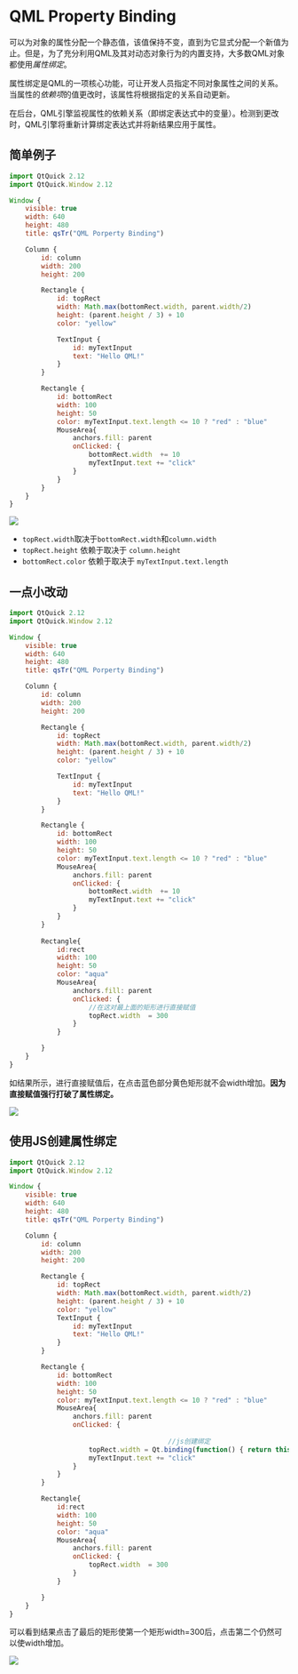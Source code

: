 # QML Property Binding

可以为对象的属性分配一个静态值，该值保持不变，直到为它显式分配一个新值为止。但是，为了充分利用QML及其对动态对象行为的内置支持，大多数QML对象都使用*属性绑定*。

属性绑定是QML的一项核心功能，可让开发人员指定不同对象属性之间的关系。当属性的*依赖项*的值更改时，该属性将根据指定的关系自动更新。

在后台，QML引擎监视属性的依赖关系（即绑定表达式中的变量）。检测到更改时，QML引擎将重新计算绑定表达式并将新结果应用于属性。

## 简单例子

``` js
import QtQuick 2.12
import QtQuick.Window 2.12

Window {
    visible: true
    width: 640
    height: 480
    title: qsTr("QML Porperty Binding")

    Column {
        id: column
        width: 200
        height: 200

        Rectangle {
            id: topRect
            width: Math.max(bottomRect.width, parent.width/2)
            height: (parent.height / 3) + 10
            color: "yellow"

            TextInput {
                id: myTextInput
                text: "Hello QML!"
            }
        }

        Rectangle {
            id: bottomRect
            width: 100
            height: 50
            color: myTextInput.text.length <= 10 ? "red" : "blue"
            MouseArea{
                anchors.fill: parent
                onClicked: {
                    bottomRect.width  += 10
                    myTextInput.text += "click"
                }
            }
        }
    }
}

```

![](/Users/fc/Documents/QMLProertyBinding.gif)

- `topRect.width`取决于`bottomRect.width`和`column.width`
- `topRect.height` 依赖于取决于 `column.height`
- `bottomRect.color` 依赖于取决于 `myTextInput.text.length`

## 一点小改动

``` js
import QtQuick 2.12
import QtQuick.Window 2.12

Window {
    visible: true
    width: 640
    height: 480
    title: qsTr("QML Porperty Binding")

    Column {
        id: column
        width: 200
        height: 200

        Rectangle {
            id: topRect
            width: Math.max(bottomRect.width, parent.width/2)
            height: (parent.height / 3) + 10
            color: "yellow"

            TextInput {
                id: myTextInput
                text: "Hello QML!"
            }
        }

        Rectangle {
            id: bottomRect
            width: 100
            height: 50
            color: myTextInput.text.length <= 10 ? "red" : "blue"
            MouseArea{
                anchors.fill: parent
                onClicked: {
                    bottomRect.width  += 10
                    myTextInput.text += "click"
                }
            }
        }
				
        Rectangle{
            id:rect
            width: 100
            height: 50
            color: "aqua"
            MouseArea{
                anchors.fill: parent
                onClicked: {
                  	//在这对最上面的矩形进行直接赋值
                    topRect.width  = 300
                }
            }

        }
    }
}

```

如结果所示，进行直接赋值后，在点击蓝色部分黄色矩形就不会width增加。**因为直接赋值强行打破了属性绑定。**

![](/Users/fc/Documents/QML-beginner/images/propertybinding2.gif)

## 使用JS创建属性绑定

``` js
import QtQuick 2.12
import QtQuick.Window 2.12

Window {
    visible: true
    width: 640
    height: 480
    title: qsTr("QML Porperty Binding")

    Column {
        id: column
        width: 200
        height: 200

        Rectangle {
            id: topRect
            width: Math.max(bottomRect.width, parent.width/2)
            height: (parent.height / 3) + 10
            color: "yellow"
            TextInput {
                id: myTextInput
                text: "Hello QML!"
            }
        }

        Rectangle {
            id: bottomRect
            width: 100
            height: 50
            color: myTextInput.text.length <= 10 ? "red" : "blue"
            MouseArea{
                anchors.fill: parent
                onClicked: {
                  
										//js创建绑定
                    topRect.width = Qt.binding(function() { return this.width + 10})
                    myTextInput.text += "click"
                }
            }
        }

        Rectangle{
            id:rect
            width: 100
            height: 50
            color: "aqua"
            MouseArea{
                anchors.fill: parent
                onClicked: {
                    topRect.width  = 300
                }
            }

        }
    }
}

```

可以看到结果点击了最后的矩形使第一个矩形width=300后，点击第二个仍然可以使width增加。

![](/Users/fc/Documents/QML-beginner/images/propertybinding3.gif)